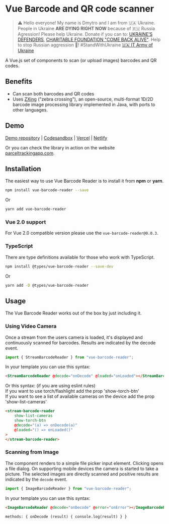# Vue Barcode and QR code scanner

> ⚠️ Hello everyone! My name is Dmytro and I am from 🇺🇦 Ukraine. People in Ukraine **ARE DYING RIGHT NOW** because of 🇷🇺 Russia Agression! Please help Ukraine. Donate if you can to: [UKRAINE’S DEFENDERS](https://war.ukraine.ua/donate/), [CHARITABLE FOUNDATION "COME BACK ALIVE"](https://savelife.in.ua/en/donate/). Help to stop Russian aggression 🙏! #StandWithUkraine
> [🇺🇦 IT Army of Ukraine](https://t.me/itarmyofukraine2022)

A Vue.js set of components to scan (or upload images) barcodes and QR codes.

## Benefits

- Can scan both barcodes and QR codes
- Uses [ZXing](https://github.com/zxing-js/library) ("zebra crossing"), an open-source, multi-format 1D/2D barcode image processing library implemented in Java, with ports to other languages.

## Demo

[Demo repository](https://github.com/olefirenko/vue-barcode-reader-example) | [Codesandbox](https://codesandbox.io/s/vue-barcode-reader-demo-guj3f) | [Vercel](https://vue-barcode-reader-example-2iiz1fhbf-olefirenko.vercel.app/) | [Netlify](https://stupefied-meitner-58f299.netlify.app/)

Or you can check the library in action on the website [parceltrackingapp.com](https://parceltrackingapp.com/en).

## Installation

The easiest way to use Vue Barcode Reader is to install it from **npm** or **yarn**.

```sh
npm install vue-barcode-reader --save
```

Or

```sh
yarn add vue-barcode-reader
```

### Vue 2.0 support

For Vue 2.0 compatible version please use the `vue-barcode-reader@0.0.3`.

### TypeScript

There are type definitions available for those who work with TypeScript.

```sh
npm install @types/vue-barcode-reader --save-dev
```

Or

```sh
yarn add -D @types/vue-barcode-reader
```

## Usage

The Vue Barcode Reader works out of the box by just including it.

### Using Video Camera

Once a stream from the users camera is loaded, it's displayed and continuously scanned for barcodes. Results are indicated by the decode event.

```js
import { StreamBarcodeReader } from "vue-barcode-reader";
```

In your template you can use this syntax:

```html
<StreamBarcodeReader @decode="onDecode" @loaded="onLoaded"></StreamBarcodeReader>
```

Or this syntax: (if you are using eslint rules)  
If you want to use torch/flashlight add the prop 'show-torch-btn'  
If you want to see a list of available cameras on the device add the prop 'show-list-cameras'  

```html
<stream-barcode-reader
	show-list-cameras
	show-torch-btn
	@decode="(a) => onDecode(a)"
	@loaded="() => onLoaded()"
>
</stream-barcode-reader>
```

### Scanning from Image

The component renders to a simple file picker input element. Clicking opens a file dialog. On supporting mobile devices the camera is started to take a picture. The selected images are directly scanned and positive results are indicated by the `decode` event.

```js
import { ImageBarcodeReader } from "vue-barcode-reader";
```

In your template you can use this syntax:

```html
<ImageBarcodeReader @decode="onDecode" @error="onError"></ImageBarcodeReader>
```

```html
methods: { onDecode (result) { console.log(result) } }
```
